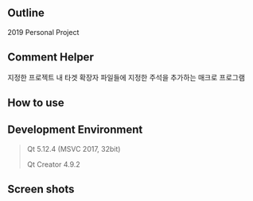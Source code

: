 <h2>Outline</h2>

2019 Personal Project



## Comment Helper

지정한 프로젝트 내 타겟 확장자 파일들에 지정한 주석을 추가하는 매크로 프로그램



## How to use





## Development Environment



>Qt 5.12.4 (MSVC 2017, 32bit)
>
>Qt Creator 4.9.2
>
>



<h2>Screen shots</h2>